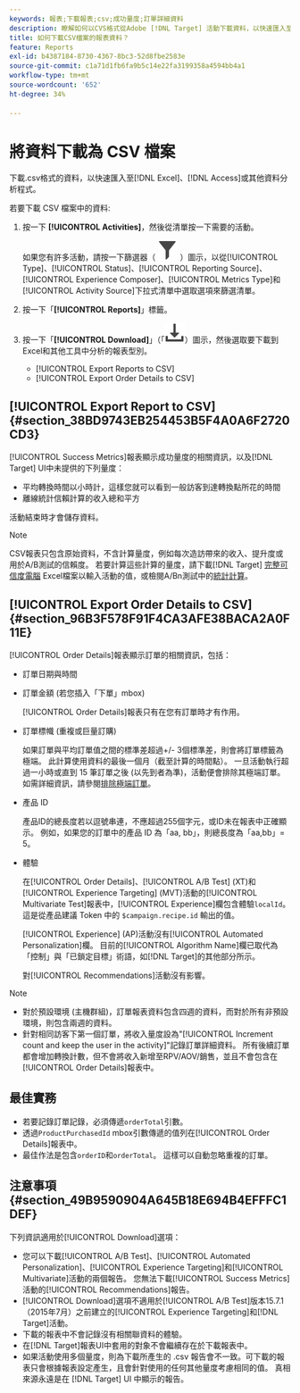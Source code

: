 ```yaml
---
keywords: 報表;下載報表;csv;成功量度;訂單詳細資料
description: 瞭解如何以CVS格式從Adobe [!DNL Target] 活動下載資料，以快速匯入至Excel、Access或其他資料分析程式。
title: 如何下載CSV檔案的報表資料？
feature: Reports
exl-id: b4387184-8730-4367-8bc3-52d8fbe2583e
source-git-commit: c1a71d1fb6fa9b5c14e22fa3199358a4594bb4a1
workflow-type: tm+mt
source-wordcount: '652'
ht-degree: 34%

---
```


# 將資料下載為 CSV 檔案

下載.csv格式的資料，以快速匯入至[!DNL Excel]、[!DNL Access]或其他資料分析程式。

若要下載 CSV 檔案中的資料:

1. 按一下 **[!UICONTROL Activities]**，然後從清單按一下需要的活動。

   如果您有許多活動，請按一下篩選器（ ![篩選器圖示](/help/main/assets/icons/Filter.svg) ）圖示，以從[!UICONTROL Type]、[!UICONTROL Status]、[!UICONTROL Reporting Source]、[!UICONTROL Experience Composer]、[!UICONTROL Metrics Type]和[!UICONTROL Activity Source]下拉式清單中選取選項來篩選清單。

1. 按一下「**[!UICONTROL Reports]**」標籤。
1. 按一下「**[!UICONTROL Download]**」（「![下載」圖示](/help/main/assets/icons/Download.svg)）圖示，然後選取要下載到Excel和其他工具中分析的報表型別。

   * [!UICONTROL Export Reports to CSV]
   * [!UICONTROL Export Order Details to CSV]

## [!UICONTROL Export Report to CSV] {#section_38BD9743EB254453B5F4A0A6F2720CD3}

[!UICONTROL Success Metrics]報表顯示成功量度的相關資訊，以及[!DNL Target] UI中未提供的下列量度：

* 平均轉換時間以小時計，這樣您就可以看到一般訪客到達轉換點所花的時間
* 離線統計信賴計算的收入總和平方

活動結束時才會儲存資料。

>[!NOTE]
>
>CSV報表只包含原始資料，不含計算量度，例如每次造訪帶來的收入、提升度或用於A/B測試的信賴度。 若要計算這些計算的量度，請下載[!DNL Target] [完整可信度電腦](/help/main/assets/complete_confidence_calculator.xlsx) Excel檔案以輸入活動的值，或檢閱A/Bn測試中的[統計計算](/help/main/c-reports/statistical-methodology/statistical-calculations.md)。

## [!UICONTROL Export Order Details to CSV] {#section_96B3F578F91F4CA3AFE38BACA2A0F11E}

[!UICONTROL Order Details]報表顯示訂單的相關資訊，包括：

* 訂單日期與時間
* 訂單金額 (若您插入「下單」mbox)

  [!UICONTROL Order Details]報表只有在您有訂單時才有作用。

* 訂單標幟 (重複或巨量訂購)

  如果訂單與平均訂單值之間的標準差超過+/- 3個標準差，則會將訂單標籤為極端。 此計算使用資料的最後一個月（截至計算的時間點）。 一旦活動執行超過一小時或直到 15 筆訂單之後 (以先到者為準)，活動便會排除其極端訂單。如需詳細資訊，請參閱[排除極端訂單](/help/main/c-reports/c-report-settings/excluding-extreme-orders.md#task_2AE7743FFCDD466DAEEB720BE5F33DAA)。

* 產品 ID

  產品ID的總長度若以逗號串連，不應超過255個字元，或ID未在報表中正確顯示。 例如，如果您的訂單中的產品 ID 為「aa, bb」，則總長度為「aa,bb」= 5。

* 體驗

  在[!UICONTROL Order Details]、[!UICONTROL A/B Test] (XT)和[!UICONTROL Experience Targeting] (MVT)活動的[!UICONTROL Multivariate Test]報表中，[!UICONTROL Experience]欄包含體驗`localId`。 這是從產品建議 Token 中的 `$campaign.recipe.id` 輸出的值。

  [!UICONTROL Experience] (AP)活動沒有[!UICONTROL Automated Personalization]欄。 目前的[!UICONTROL Algorithm Name]欄已取代為「控制」與「已鎖定目標」術語，如[!DNL Target]的其他部分所示。

  對[!UICONTROL Recommendations]活動沒有影響。

>[!NOTE]
>
>* 對於預設環境 (主機群組)，訂單報表資料包含四週的資料，而對於所有非預設環境，則包含兩週的資料。
>* 針對相同訪客下第一個訂單，將收入量度設為&quot;[!UICONTROL Increment count and keep the user in the activity]&quot;記錄訂單詳細資料。 所有後續訂單都會增加轉換計數，但不會將收入新增至RPV/AOV/銷售，並且不會包含在[!UICONTROL Order Details]報表中。

## 最佳實務

* 若要記錄訂單記錄，必須傳遞`orderTotal`引數。
* 透過`ProductPurchasedId` mbox引數傳遞的值列在[!UICONTROL Order Details]報表中。
* 最佳作法是包含`orderID`和`orderTotal`。 這樣可以自動忽略重複的訂單。

## 注意事項 {#section_49B9590904A645B18E694B4EFFFC1DEF}

下列資訊適用於[!UICONTROL Download]選項：

* 您可以下載[!UICONTROL A/B Test]、[!UICONTROL Automated Personalization]、[!UICONTROL Experience Targeting]和[!UICONTROL Multivariate]活動的兩個報告。 您無法下載[!UICONTROL Success Metrics]活動的[!UICONTROL Recommendations]報告。
* [!UICONTROL Download]選項不適用於[!UICONTROL A/B Test]版本15.7.1 （2015年7月）之前建立的[!UICONTROL Experience Targeting]和[!DNL Target]活動。
* 下載的報表中不會記錄沒有相關聯資料的體驗。
* 在[!DNL Target]報表UI中套用的對象不會繼續存在於下載報表中。
* 如果活動使用多個量度，則為下載所產生的 .csv 報告會不一致。可下載的報表只會根據報表設定產生，且會針對使用的任何其他量度考慮相同的值。 真相來源永遠是在 [!DNL Target] UI 中顯示的報告。

